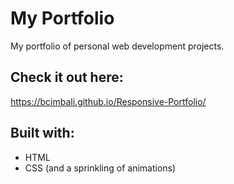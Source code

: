 # My Portfolio
My portfolio of personal web development projects.

## Check it out here:

https://bcimbali.github.io/Responsive-Portfolio/

## Built with:

- HTML
- CSS (and a sprinkling of animations)

